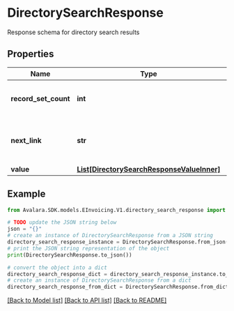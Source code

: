 # DirectorySearchResponse

Response schema for directory search results

## Properties

Name | Type | Description | Notes
------------ | ------------- | ------------- | -------------
**record_set_count** | **int** | The count of records in the result set | [optional] 
**next_link** | **str** | The next page link to get the next set of results. | [optional] 
**value** | [**List[DirectorySearchResponseValueInner]**](DirectorySearchResponseValueInner.md) |  | [optional] 

## Example

```python
from Avalara.SDK.models.EInvoicing.V1.directory_search_response import DirectorySearchResponse

# TODO update the JSON string below
json = "{}"
# create an instance of DirectorySearchResponse from a JSON string
directory_search_response_instance = DirectorySearchResponse.from_json(json)
# print the JSON string representation of the object
print(DirectorySearchResponse.to_json())

# convert the object into a dict
directory_search_response_dict = directory_search_response_instance.to_dict()
# create an instance of DirectorySearchResponse from a dict
directory_search_response_from_dict = DirectorySearchResponse.from_dict(directory_search_response_dict)
```
[[Back to Model list]](../README.md#documentation-for-models) [[Back to API list]](../README.md#documentation-for-api-endpoints) [[Back to README]](../README.md)



